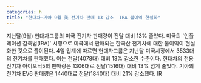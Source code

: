 ```yaml
---
categories: h
title: "현대차·기아 9월 美 전기차 판매 13 감소  IRA 불이익 현실화"
---
```

지난달(9월) 현대차그룹의 미국 전기차 판매량이 전달 대비 13% 줄었다. 미국의 &#39;인플레이션 감축법(IRA)&#39; 시행으로 미국에서 판매되는 한국산 전기차에 대한 불이익이 현실화한 것으로 풀이된다. 4일 업계에 따르면 현대차그룹은 지난달 미국시장에서 3533대의 전기차를 판매했다. 이는 전달(4078대) 대비 13% 감소한 수준이다. 현대차의 전용 전기차 아이오닉5의 판매량은 1306대로 전달(1516대) 대비 13% 넘게 줄었다. 기아의 전기차 EV6 판매량은 1440대로 전달(1840대) 대비 21% 감소했다. IR
